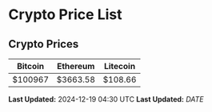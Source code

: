 # Crypto Price List

## Crypto Prices
| Bitcoin | Ethereum | Litecoin |
| ------- | -------- | -------- |
| $100967 | $3663.58 | $108.66 |
**Last Updated:** 2024-12-19 04:30 UTC
**Last Updated:** $DATE$
